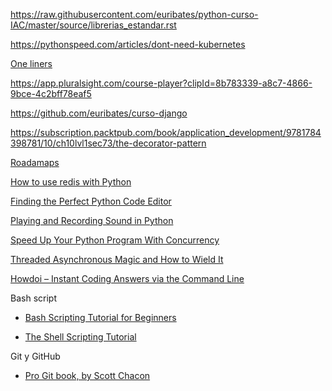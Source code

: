 
https://raw.githubusercontent.com/euribates/python-curso-IAC/master/source/librerias_estandar.rst

https://pythonspeed.com/articles/dont-need-kubernetes

[One liners](https://github.com/euribates/python-curso-IAC/blob/master/source/apendice_02.rst)

https://app.pluralsight.com/course-player?clipId=8b783339-a8c7-4866-9bce-4c2bff78eaf5

https://github.com/euribates/curso-django

https://subscription.packtpub.com/book/application_development/9781784398781/10/ch10lvl1sec73/the-decorator-pattern

[Roadamaps](https://roadmap.sh/)

[How to use redis with Python](https://realpython.com/python-redis/)

[Finding the Perfect Python Code
Editor](https://realpython.com/courses/finding-perfect-python-code-editor/)

[Playing and Recording Sound in
Python](https://realpython.com/courses/playing-and-recording-sound-python/)

[Speed Up Your Python Program With
Concurrency](https://realpython.com/python-concurrency/)

[Threaded Asynchronous Magic and How to Wield It](https://hackernoon.com/threaded-asynchronous-magic-and-how-to-wield-it-bba9ed602c32)

[Howdoi – Instant Coding Answers via the Command Line](https://blog.gleitzman.com/post/43330157197/howdoi-instant-coding-answers-via-the-command)

Bash script

- [Bash Scripting Tutorial for Beginners](https://linuxconfig.org/bash-scripting-tutorial-for-beginners)

- [The Shell Scripting Tutorial](https://www.shellscript.sh/)

Git y GitHub

- [Pro Git book, by Scott Chacon](https://git-scm.com/book/en/v2)


